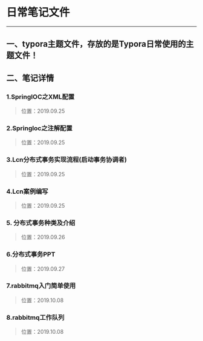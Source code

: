 # 日常笔记文件

--------------------------------------------------------------------------------



## 一、typora主题文件，存放的是Typora日常使用的主题文件！

## 二、笔记详情

### 1.SpringIOC之XML配置 

>位置：2019.09.25

### 2.SpringIoc之注解配置

> 位置：2019.09.25

### 3.Lcn分布式事务实现流程(启动事务协调者)

> 位置：2019.09.25

### 4.Lcn案例编写

> 位置：2019.09.25

### 5. 分布式事务种类及介绍

>位置：2019.09.26

### 6.分布式事务PPT

> 位置：2019.09.27

### 7.rabbitmq入门简单使用

>位置：2019.10.08

### 8.rabbitmq工作队列

> 位置：2019.10.08